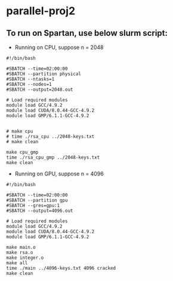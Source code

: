 # parallel-proj2
## To run on Spartan, use below slurm script:

- Running on CPU, suppose n = 2048
```
#!/bin/bash

#SBATCH --time=02:00:00
#SBATCH --partition physical
#SBATCH --ntasks=1
#SBATCH --nodes=1
#SBATCH --output=2048.out

# Load required modules
module load GCC/4.9.2
module load CUDA/8.0.44-GCC-4.9.2
module load GMP/6.1.1-GCC-4.9.2


# make cpu
# time ./rsa_cpu ../2048-keys.txt
# make clean

make cpu_gmp
time ./rsa_cpu_gmp ../2048-keys.txt
make clean
```
- Running on GPU, suppose n = 4096
```
#!/bin/bash

#SBATCH --time=02:00:00
#SBATCH --partition gpu
#SBATCH --gres=gpu:1
#SBATCH --output=4096.out

# Load required modules
module load GCC/4.9.2
module load CUDA/8.0.44-GCC-4.9.2
module load GMP/6.1.1-GCC-4.9.2

make main.o
make rsa.o
make integer.o
make all
time ./main ../4096-keys.txt 4096 cracked
make clean
```
    
